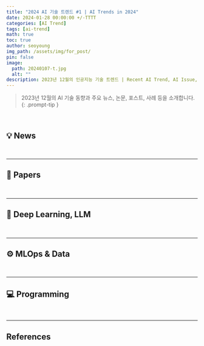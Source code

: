 ```yaml
---
title: "2024 AI 기술 트렌드 #1 | AI Trends in 2024"
date: 2024-01-28 00:00:00 +/-TTTT
categories: [AI Trend]
tags: [ai-trend]
math: true
toc: true
author: seoyoung
img_path: /assets/img/for_post/
pin: false
image:
  path: 20240107-t.jpg
  alt: ""
description: 2023년 12월의 인공지능 기술 트렌드 | Recent AI Trend, AI Issue, AI News, Top AI Paper
---
```


> 2023년 12월의 AI 기술 동향과 주요 뉴스, 논문, 포스트, 사례 등을 소개합니다.
{: .prompt-tip }

&nbsp;
&nbsp;
&nbsp;

## 💡 **News**



&nbsp;
&nbsp;
&nbsp;

-------------------

## 📰 **Papers**



&nbsp;
&nbsp;
&nbsp;

----------------

## 🧠 **Deep Learning, LLM**




&nbsp;
&nbsp;
&nbsp;

----------------

## ⚙️ **MLOps & Data**


&nbsp;
&nbsp;
&nbsp;

----------------

## 💻 **Programming**


&nbsp;
&nbsp;
&nbsp;

----------------
## References
